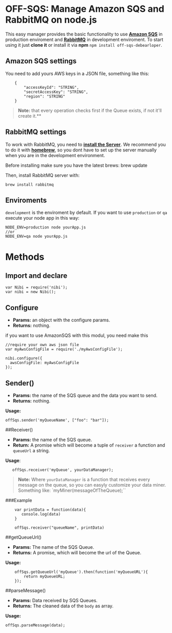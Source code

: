 OFF-SQS: Manage Amazon SQS and RabbitMQ on node.js
===================


This easy manager provides the basic functionality to use  [**Amazon SQS**](https://aws.amazon.com/sqs/ "SQS Amazon") in production enviroment and [**RabbitMQ**](https://www.rabbitmq.com/) in development enviroment.
To start using it just **clone it** or install it via **npm** `npm install off-sqs-debearloper`.

## Amazon SQS settings
You need to add yours AWS keys in a JSON file, something like this:
```
    {
        "accessKeyId": "STRING",
        "secretAccessKey": "STRING",
        "region": "STRING"
    }
```
> **Note:** that every operation checks first if the Queue exists, if not it'll create it.**

## RabbitMQ settings
To work with RabbitMQ, you need to [**install the Server**](https://www.rabbitmq.com/install-homebrew.html).
We recommend you to do it with [**homebrew**](http://brew.sh/), so you dont have to set up the server manually when you are in the development environment.

Before installing make sure you have the latest brews:
    brew update

Then, install RabbitMQ server with:
```
brew install rabbitmq
```

## Enviroments
`development` is the enviroment by default.
If you want to use `production` or `qa` execute your node app in this way:

    NODE_ENV=production node yourApp.js
    //or
    NODE_ENV=qa node yourApp.js


# Methods

## Import and declare
```
var Nibi = require('nibi');
var nibi = new Nibi();
```
## Configure
- **Params:** an object with the configure params.
- **Returns:** nothing.

if you want to use AmazonSQS with this modul, you need make this
```
//require your own aws json file
var myAwsConfigFile = require('./myAwsConfigFile');

nibi.configure({
  awsConfigFile: myAwsConfigFile
});
```

## Sender()
- **Params:** the name of the SQS queue and the data you want to send.
- **Returns:** nothing.

**Usage:**
```
offSqs.sender('myQueueName', ["foo": "bar"]);
```

##Receiver()
- **Params:** the name of the SQS queue.
- **Return:** A promise which will become a tuple of `receiver` a function and `queueUrl` a string.

**Usage**:
 ```
    offSqs.receiver('myQueue', yourDataManager);
```

> **Note:** Where `yourDataManager` is a function that receives every message on the queue, so you can easyly customize your data miner. Something like: `myMiner(messageOfTheQueue);``

###Example
```
    var printData = function(data){
       console.log(data)
    }

    offSqs.receiver("queueName", printData)
```

##getQueueUrl()
- **Params:** The name of the SQS Queue.
- **Returns:** A promise, which will become the url of the Queue.

**Usage:**
```
    offSqs.getQueueUrl('myQueue').then(function('myQueueURL'){
    	return myQueueURL;
    });
```

##parseMessage()
- **Params:** Data received by SQS Queues.
- **Returns:** The cleaned data of the `body` as array.

**Usage:**
```
offSqs.parseMessage(data);
```

